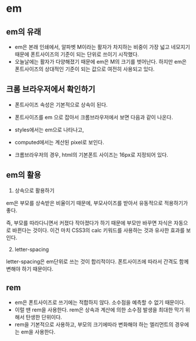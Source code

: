 # em



## em의 유래 

- em은 본래 인쇄에서, 알파벳 M이라는 활자가 차지하는 비중이 가장 넓고 네모지기 때문에 폰트사이즈의 기준이 되는 단위로 쓰이기 시작했다. 
- 오늘날에는 활자가 다양해졌기 때문에 em은 M의 크기를 벗어난다. 하지만 em은 폰트사이즈의 상대적인 기준이 되는 값으로 여전히 사용되고 있다. 



## 크롬 브라우저에서 확인하기

- 폰트사이즈 속성은 기본적으로 상속이 된다. 
- 폰트사이즈를 em 으로 잡아서 크롬브라우저에서 보면 다음과 같이 나온다. 

- styles에서는 em으로 나타나고, 

- computed에서는 계산된 pixel로 보인다. 
- 크롬브라우저의 경우, html의 기본폰트 사이즈는 16px로 지정되어 있다. 



## em의 활용

1. 상속으로 활용하기

em은 부모를 상속받은 비율이기 때문에, 부모사이즈를 받아서 유동적으로 적용하기가 좋다. 

즉, 부모를 따라다니면서 커졌다 작아졌다가 하기 때문에 부모만 바꾸면 자식은 자동으로 바뀐다는 것이다. 이건 마치 CSS3의 calc 키워드를 사용하는 것과 유사한 효과를 보인다. 

2. letter-spacing

letter-spacing은 em단위로 쓰는 것이 합리적이다. 폰트사이즈에 따라서 간격도 함께 변해야 하기 때문이다. 



## rem

- em은 폰트사이즈로 쓰기에는 적합하지 않다.  소수점을 예측할 수 없기 때문이다. 
- 이럴 땐 rem을 사용한다.  rem은 상속과 계산에 의한 소수점 발생을 최대한 막기 위해서 탄생한 단위이다.
- rem을 기본적으로 사용하고, 부모의 크기에따라 변화해야 하는 엘리먼트의 경우에는 em을 사용한다. 